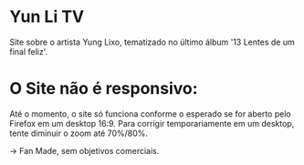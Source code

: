 # Yun Li TV

Site sobre o artista Yung Lixo, tematizado no último álbum '13 Lentes de um final feliz'.

# O Site não é responsivo:
Até o momento, o site só funciona conforme o esperado se for aberto pelo Firefox em um desktop 16:9. Para corrigir temporariamente em um desktop, tente diminuir o zoom até 70%/80%.

-> Fan Made, sem objetivos comerciais.
